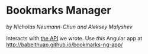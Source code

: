 # Bookmarks Manager

_by Nicholas Neumann-Chun and Aleksey Malyshev_

Interacts with [the API](https://aleksey-nicholas-bookmarks.herokuapp.com/links) we wrote. Use *this* Angular app at http://babelthuap.github.io/bookmarks-ng-app/